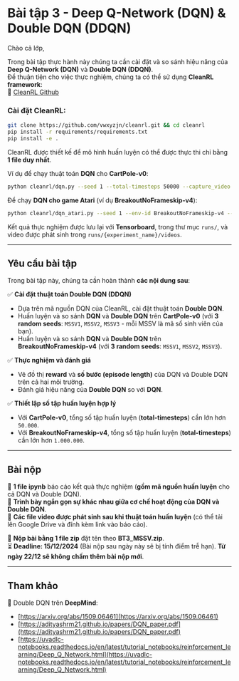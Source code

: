 # Bài tập 3 - Deep Q-Network (DQN) & Double DQN (DDQN)  


Chào cả lớp,  

Trong bài tập thực hành này chúng ta cần cài đặt và so sánh hiệu năng của **Deep Q-Network (DQN)** và **Double DQN (DDQN)**.  
Để thuận tiện cho việc thực nghiệm, chúng ta có thể sử dụng **CleanRL framework**:  
🔗 [CleanRL Github](https://github.com/vwxyzjn/cleanrl)  

### Cài đặt CleanRL:
```bash
git clone https://github.com/vwxyzjn/cleanrl.git && cd cleanrl
pip install -r requirements/requirements.txt
pip install -e .
```
CleanRL được thiết kế để mô hình huấn luyện có thể được thực thi chỉ bằng **1 file duy nhất**.  

Ví dụ để chạy thuật toán **DQN** cho **CartPole-v0**:  
```bash
python cleanrl/dqn.py --seed 1 --total-timesteps 50000 --capture_video
```
Để chạy **DQN cho game Atari** (ví dụ **BreakoutNoFrameskip-v4**):  
```bash
python cleanrl/dqn_atari.py --seed 1 --env-id BreakoutNoFrameskip-v4 --total-timesteps 1000000 --capture_video
```
Kết quả thực nghiệm được lưu lại với **Tensorboard**, trong thư mục `runs/`, và video được phát sinh trong `runs/{experiment_name}/videos`.  

---

## **Yêu cầu bài tập**  

Trong bài tập này, chúng ta cần hoàn thành **các nội dung sau**:  

✅ **Cài đặt thuật toán Double DQN (DDQN)**  
- Dựa trên mã nguồn DQN của CleanRL, cài đặt thuật toán **Double DQN**.  
- Huấn luyện và so sánh **DQN** và **Double DQN** trên **CartPole-v0** (với **3 random seeds**: `MSSV1`, `MSSV2`, `MSSV3` - mỗi MSSV là mã số sinh viên của bạn).  
- Huấn luyện và so sánh **DQN** và **Double DQN** trên **BreakoutNoFrameskip-v4** (với **3 random seeds**: `MSSV1`, `MSSV2`, `MSSV3`).  

✅ **Thực nghiệm và đánh giá**  
- Vẽ đồ thị **reward** và **số bước (episode length)** của DQN và Double DQN trên cả hai môi trường.  
- Đánh giá hiệu năng của **Double DQN** so với **DQN**.  

✅ **Thiết lập số tập huấn luyện hợp lý**  
- Với **CartPole-v0**, tổng số tập huấn luyện (**total-timesteps**) cần lớn hơn `50.000`.  
- Với **BreakoutNoFrameskip-v4**, tổng số tập huấn luyện (**total-timesteps**) cần lớn hơn `1.000.000`.  

---

## **Bài nộp**  

📌 **1 file ipynb** báo cáo kết quả thực nghiệm (**gồm mã nguồn huấn luyện** cho cả DQN và Double DQN).  
📌 **Trình bày ngắn gọn sự khác nhau giữa cơ chế hoạt động của DQN và Double DQN**.  
📌 **Các file video được phát sinh sau khi thuật toán huấn luyện** (có thể tải lên Google Drive và đính kèm link vào báo cáo).  

📝 **Nộp bài bằng 1 file zip** đặt tên theo **BT3_MSSV.zip**.  
⏳ **Deadline: 15/12/2024** (Bài nộp sau ngày này sẽ bị tính điểm trễ hạn). **Từ ngày 22/12 sẽ không chấm thêm bài nộp mới**.  

---

## **Tham khảo**  

🔗 Double DQN trên **DeepMind**:  
- [https://arxiv.org/abs/1509.06461](https://arxiv.org/abs/1509.06461)  
- [https://adityashrm21.github.io/papers/DQN_paper.pdf](https://adityashrm21.github.io/papers/DQN_paper.pdf)  
- [https://uvadlc-notebooks.readthedocs.io/en/latest/tutorial_notebooks/reinforcement_learning/Deep_Q_Network.html](https://uvadlc-notebooks.readthedocs.io/en/latest/tutorial_notebooks/reinforcement_learning/Deep_Q_Network.html)  
